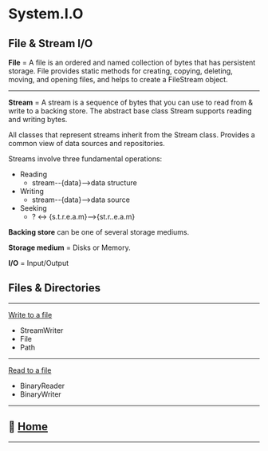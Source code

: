 # System.I.O

## File & Stream I/O

**File** = A file is an ordered and named collection of bytes that has persistent storage. File provides static methods for creating, copying, deleting, moving, and opening files, and helps to create a FileStream object.

_____

**Stream** = A stream is a sequence of bytes that you can use to read from & write to a backing store. The abstract base class Stream supports reading and writing bytes.

All classes that represent streams inherit from the Stream class. Provides a common view of data sources and repositories.

Streams involve three fundamental operations:

* Reading
  * stream--{data}-->data structure
* Writing
  * stream--{data}-->data source
* Seeking
  * ? ↔ {s.t.r.e.a.m}-->{st.r..e.a.m}

**Backing store** can be one of several storage mediums.

**Storage medium** = Disks or Memory.

**I/O** = Input/Output

## Files & Directories

_____

[Write to a file](https://docs.microsoft.com/en-us/dotnet/standard/io/how-to-write-text-to-a-file)

* StreamWriter
* File
* Path

_____

[Read to a file](https://docs.microsoft.com/en-us/dotnet/standard/io/how-to-read-and-write-to-a-newly-created-data-file)

* BinaryReader
* BinaryWriter

_____

## 🏡 [**Home**](https://mistidinzy.github.io/ReadingNotes/)

_____
